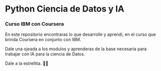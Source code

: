 # Python Ciencia de Datos y IA
 ### Curso IBM con Coursera 

En este repositorio encontraras lo que desarrolle y aprendi, en el curso que brinda Coursera en conjunto con IBM.

Dale una ojeada a los modulos y aprenderas de la base necesaria para trabajar con IA para la ciencia de Datos.

Dale a la estrellita. 🫶🏼
